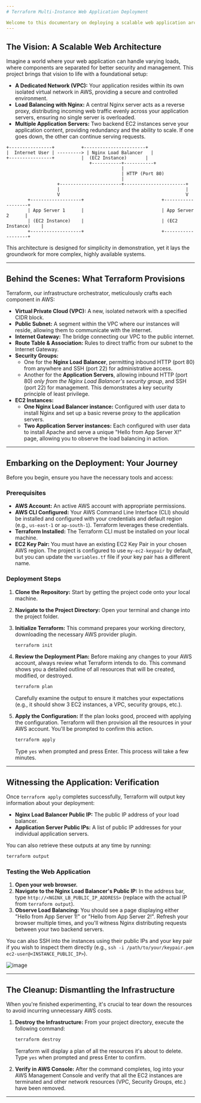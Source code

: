 ```yaml
---
# Terraform Multi-Instance Web Application Deployment

Welcome to this documentary on deploying a scalable web application architecture on Amazon Web Services (AWS) using Terraform. This project serves as a foundational blueprint for provisioning a simple, yet robust, multi-tier environment, demonstrating the power of Infrastructure as Code.
---
```


## The Vision: A Scalable Web Architecture

Imagine a world where your web application can handle varying loads, where components are separated for better security and management. This project brings that vision to life with a foundational setup:

- **A Dedicated Network (VPC):** Your application resides within its own isolated virtual network in AWS, providing a secure and controlled environment.
- **Load Balancing with Nginx:** A central Nginx server acts as a reverse proxy, distributing incoming web traffic evenly across your application servers, ensuring no single server is overloaded.
- **Multiple Application Servers:** Two backend EC2 instances serve your application content, providing redundancy and the ability to scale. If one goes down, the other can continue serving requests.

```
+----------------+          +-----------------------+
|  Internet User | ---------> | Nginx Load Balancer   |
+----------------+          |  (EC2 Instance)       |
                               +-----------+-----------+
                                           |
                                           | HTTP (Port 80)
                                           |
                   +-----------------------+-----------------------+
                   |                                               |
                   V                                               V
        +-------------------+                             +-------------------+
        | App Server 1      |                             | App Server 2      |
        | (EC2 Instance)    |                             | (EC2 Instance)    |
        +-------------------+                             +-------------------+
```

This architecture is designed for simplicity in demonstration, yet it lays the groundwork for more complex, highly available systems.

---

## Behind the Scenes: What Terraform Provisions

Terraform, our infrastructure orchestrator, meticulously crafts each component in AWS:

- **Virtual Private Cloud (VPC):** A new, isolated network with a specified CIDR block.
- **Public Subnet:** A segment within the VPC where our instances will reside, allowing them to communicate with the internet.
- **Internet Gateway:** The bridge connecting our VPC to the public internet.
- **Route Table & Association:** Rules to direct traffic from our subnet to the Internet Gateway.
- **Security Groups:**
  - One for the **Nginx Load Balancer**, permitting inbound HTTP (port 80) from anywhere and SSH (port 22) for administrative access.
  - Another for the **Application Servers**, allowing inbound HTTP (port 80) _only from the Nginx Load Balancer's security group_, and SSH (port 22) for management. This demonstrates a key security principle of least privilege.
- **EC2 Instances:**
  - **One Nginx Load Balancer instance:** Configured with user data to install Nginx and set up a basic reverse proxy to the application servers.
  - **Two Application Server instances:** Each configured with user data to install Apache and serve a unique "Hello from App Server X!" page, allowing you to observe the load balancing in action.

---

## Embarking on the Deployment: Your Journey

Before you begin, ensure you have the necessary tools and access:

### Prerequisites

- **AWS Account:** An active AWS account with appropriate permissions.
- **AWS CLI Configured:** Your AWS Command Line Interface (CLI) should be installed and configured with your credentials and default region (e.g., `us-east-1` or `ap-south-1`). Terraform leverages these credentials.
- **Terraform Installed:** The Terraform CLI must be installed on your local machine.
- **EC2 Key Pair:** You must have an existing EC2 Key Pair in your chosen AWS region. The project is configured to use `my-ec2-keypair` by default, but you can update the `variables.tf` file if your key pair has a different name.

### Deployment Steps

1.  **Clone the Repository:**
    Start by getting the project code onto your local machine.

2.  **Navigate to the Project Directory:**
    Open your terminal and change into the project folder.

3.  **Initialize Terraform:**
    This command prepares your working directory, downloading the necessary AWS provider plugin.

    ```bash
    terraform init
    ```

4.  **Review the Deployment Plan:**
    Before making any changes to your AWS account, always review what Terraform intends to do. This command shows you a detailed outline of all resources that will be created, modified, or destroyed.

    ```bash
    terraform plan
    ```

    Carefully examine the output to ensure it matches your expectations (e.g., it should show 3 EC2 instances, a VPC, security groups, etc.).

5.  **Apply the Configuration:**
    If the plan looks good, proceed with applying the configuration. Terraform will then provision all the resources in your AWS account. You'll be prompted to confirm this action.

    ```bash
    terraform apply
    ```

    Type `yes` when prompted and press Enter. This process will take a few minutes.

---

## Witnessing the Application: Verification

Once `terraform apply` completes successfully, Terraform will output key information about your deployment:

- **Nginx Load Balancer Public IP:** The public IP address of your load balancer.
- **Application Server Public IPs:** A list of public IP addresses for your individual application servers.

You can also retrieve these outputs at any time by running:

```bash
terraform output
```

### Testing the Web Application

1.  **Open your web browser.**
2.  **Navigate to the Nginx Load Balancer's Public IP:** In the address bar, type `http://<NGINX_LB_PUBLIC_IP_ADDRESS>` (replace with the actual IP from `terraform output`).
3.  **Observe Load Balancing:**
    You should see a page displaying either "Hello from App Server 1!" or "Hello from App Server 2!". Refresh your browser multiple times, and you'll witness Nginx distributing requests between your two backend servers.

You can also SSH into the instances using their public IPs and your key pair if you wish to inspect them directly (e.g., `ssh -i /path/to/your/keypair.pem ec2-user@<INSTANCE_PUBLIC_IP>`).

![image](https://github.com/user-attachments/assets/01507442-7206-4571-9aad-7b027cde8d1d)

---

## The Cleanup: Dismantling the Infrastructure

When you're finished experimenting, it's crucial to tear down the resources to avoid incurring unnecessary AWS costs.

1.  **Destroy the Infrastructure:**
    From your project directory, execute the following command:

    ```bash
    terraform destroy
    ```

    Terraform will display a plan of all the resources it's about to delete. Type `yes` when prompted and press Enter to confirm.

2.  **Verify in AWS Console:**
    After the command completes, log into your AWS Management Console and verify that all the EC2 instances are terminated and other network resources (VPC, Security Groups, etc.) have been removed.

---
